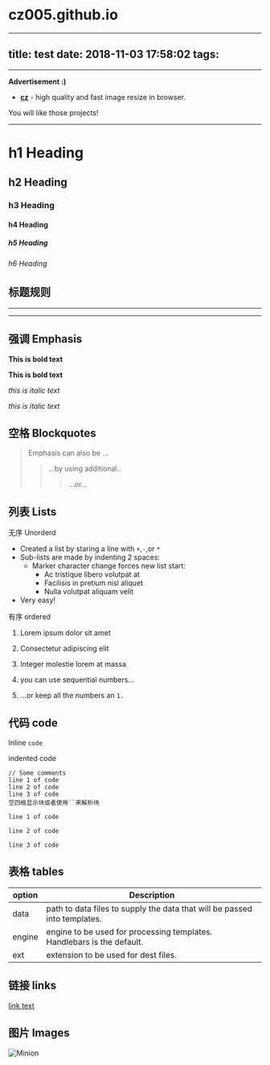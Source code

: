 # cz005.github.io
---
title: test
date: 2018-11-03 17:58:02
tags:
---

---
__Advertisement :)__

- __[cz](https://github.com/cz005/cz005.github.io)__ - high quality and fast image
  resize in browser.

You will like those projects!


---

# h1 Heading
## h2 Heading
### h3 Heading
#### h4 Heading
##### h5 Heading
###### h6 Heading

## 标题规则

---

***

## 强调 Emphasis
**This is bold text**

__This is bold text__

*this is italic text*

_this is italic text_

## 空格 Blockquotes

> Emphasis can also be ...
>> ...by using additional..
>>> ...or...

## 列表 Lists

无序 Unorderd

+ Created a list by staring a line with `+`,`-`,or `*`
+ Sub-lists are made by indenting 2 spaces:
  - Marker character change forces new list start:
    * Ac tristique libero volutpat at
    + Facilisis in pretium nisl aliquet
    - Nulla volutpat aliquam velit
+ Very easy!

有序 ordered

1. Lorem ipsum dolor sit amet
2. Consectetur adipiscing elit
3. Integer molestie lorem at massa

1. you can use sequential numbers...
2. ...or keep all the numbers an `1.`

## 代码 code

Inline `code`

indented code

    // Some comments
    line 1 of code
    line 2 of code
    line 3 of code
    空四格显示块或者使用``来解析块
    
   `line 1 of code`
 
   `line 2 of code`
 
   `line 3 of code`
   
## 表格 tables

| option | Description |
| ------ | ----------- |
| data   | path to data files to supply the data that will be passed into templates. |
| engine | engine to be used for processing templates. Handlebars is the default. |
| ext    | extension to be used for dest files. |


## 链接 links

[link text](https://github.com/cz005/cz005.github.io)


## 图片 Images
![Minion](https://octodex.github.com/images/minion.png)
